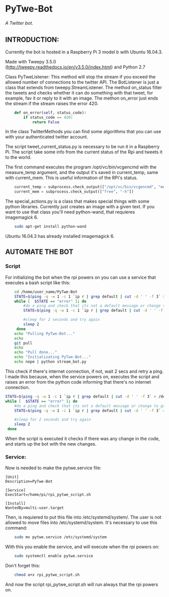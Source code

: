 # PyTwe-Bot
###### A Twitter bot.
## INTRODUCTION:

Currently the bot is hosted in a Raspberry Pi 3 model b with Ubuntu 16.04.3.

Made with Tweepy 3.5.0 (http://tweepy.readthedocs.io/en/v3.5.0/index.html) and Python 2.7




Class PyTweListener: This method will stop the stream if you exceed the allowed number of connections to the twitter API.
The BotListener is just a class that extends from tweepy.StreamListener. The method on_status filter the tweets and checks whether it can do something with that tweet, for example, fav it or reply to it with an image. The methon on_error just ends the stream if the stream raises the error 420.

```python
    def on_error(self, status_code):
        if status_code == 420:
            return False
```

In the class TwitterMethods you can find some algorithms that you can use with your authenticated twitter account.

The script tweet_current_status.py is necessary to be run it in a Raspberry Pi. The script take some info from the current status of the Rpi and tweets it to the world.

The first command executes the program /opt/vc/bin/vcgencmd with the measure_temp argument, and the output it's saved in current_temp, same with current_mem. This is useful information of the RPi's status.
```python
    current_temp = subprocess.check_output(["/opt/vc/bin/vcgencmd", "measure_temp"])
    current_mem = subprocess.check_output(["free", "-h"])
````

The special_actions.py is a class that makes special things with some python libraries. Currently just creates an image with a given text. If you want to use that class you'll need python-wand, that requieres imagemagick 6.


```sh
    sudo apt-get install python-wand
```

Ubuntu 16.04.3 has already installed imagemagick 6.

## AUTOMATE THE BOT

### Script

For initializing the bot when the rpi powers on you can use a service that executes a bash script like this:
```sh
    cd /home/user_name/PyTwe-Bot
    STATE=$(ping -q -w 1 -c 1 `ip r | grep default | cut -d ' ' -f 3` > /dev/null && echo ok || echo error)
    while [  $STATE == "error" ]; do
        #do a ping and check that its not a default message or change to grep for something else
        STATE=$(ping -q -w 1 -c 1 `ip r | grep default | cut -d ' ' -f 3` > /dev/null && echo ok || echo error)

        #sleep for 2 seconds and try again
        sleep 2
     done
    echo "Pulling PyTwe-Bot..."
    echo
    git pull
    echo
    echo "Pull done..."
    echo "Initializating PyTwe-Bot..."
    echo nope | python stream_bot.py
```

This check if there's internet connection, if not, wait 2 secs and retry a ping. I made this because, when the service
powers on, executes the script and raises an error from the python code informing that there's no internet connection.
```sh
STATE=$(ping -q -w 1 -c 1 `ip r | grep default | cut -d ' ' -f 3` > /dev/null && echo ok || echo error)
while [  $STATE == "error" ]; do
    #do a ping and check that its not a default message or change to grep for something else
    STATE=$(ping -q -w 1 -c 1 `ip r | grep default | cut -d ' ' -f 3` > /dev/null && echo ok || echo error)

    #sleep for 2 seconds and try again
    sleep 2
 done
```

When the script is executed it checks if there was any change in the code, and starts up the bot with the new changes.

### Service:
Now is needed to make the pytwe.service file:
```
[Unit]
Description=PyTwe-Bot

[Service]
ExecStart=/home/pi/rpi_pytwe_script.sh

[Install]
WantedBy=multi-user.target
```

Then, is requiered to put this file into /etc/systemd/system/. The user is not allowed to move files into /etc/systemd/system. It's necessary to use this command:
```sh
    sudo mv pytwe.service /etc/systemd/system
```

With this you enable the service, and will execute when the rpi powers on:
```sh
    sudo systemctl enable pytwe.service
```

Don't forget this:
```sh
    chmod a+x rpi_pytwe_script.sh
```

And now the script rpi_pytwe_script.sh will run always that the rpi powers on.
